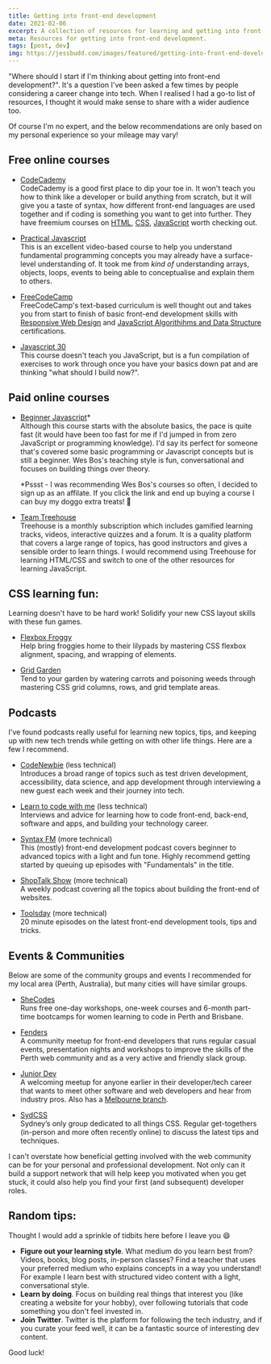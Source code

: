 ```yaml
---
title: Getting into front-end development
date: 2021-02-06
excerpt: A collection of resources for learning and getting into front-end web development based on my personal experiences. Includes online courses, podcasts, meetups and tips.
meta: Resources for getting into front-end development.
tags: [post, dev]
img: https://jessbudd.com/images/featured/getting-into-front-end-development.png
---
```


<!-- <p class="subtitle">Figuring out where to start when you want to get into web development can be overwhelming! Sometimes hearing what's worked for other people can make the process easier.</p> -->
<p class="subtitle">"Where should I start if I'm thinking about getting into front-end development?". It's a question I've been asked a few times by people considering a career change into tech. When I realised I had a go-to list of resources, I thought it would make sense to share with a wider audience too.  </p>

Of course I'm no expert, and the below recommendations are only based on my personal experience so your mileage may vary!

## Free online courses

- [CodeCademy](https://www.codecademy.com/) <br/>
  CodeCademy is a good first place to dip your toe in. It won't teach you how to think like a developer or build anything from scratch, but it will give you a taste of syntax, how different front-end languages are used together and if coding is something you want to get into further. They have freemium courses on [HTML](https://www.codecademy.com/learn/learn-html), [CSS](https://www.codecademy.com/learn/learn-css), [JavaScript](https://www.codecademy.com/learn/introduction-to-javascript) worth checking out.

- [Practical Javascript](https://watchandcode.com/p/practical-javascript) <br/>
  This is an excellent video-based course to help you understand fundamental programming concepts you may already have a surface-level understanding of. It took me from _kind of_ understanding arrays, objects, loops, events to being able to conceptualise and explain them to others.

- [FreeCodeCamp](https://www.freecodecamp.org/learn) <br/>
  FreeCodeCamp's text-based curriculum is well thought out and takes you from start to finish of basic front-end development skills with [Responsive Web Design](https://www.freecodecamp.org/learn/responsive-web-design/) and [JavaScript Algorithihms and Data Structure](https://www.freecodecamp.org/learn/javascript-algorithms-and-data-structures/) certifications.

- [Javascript 30](https://JavaScript30.com/friend/FIREFLY) </br>
  This course doesn't teach you JavaScript, but is a fun compilation of exercises to work through once you have your basics down pat and are thinking "what should I build now?". 

## Paid online courses

- [Beginner Javascript](https://BeginnerJavaScript.com/friend/FIREFLY)* <br/>
  Although this course starts with the absolute basics, the pace is quite fast (it would have been too fast for me if I'd jumped in from zero JavaScript or programming knowledge). I'd say its perfect for someone that's covered some basic programming or Javascript concepts but is still a beginner. Wes Bos's teaching style is fun, conversational and focuses on building things over theory.

  <p class="note">*Pssst - I was recommending Wes Bos's courses so often, I decided to sign up as an affilate. If you click the link and end up buying a course I can buy my doggo extra treats! <span>	🐶 </span> </p>

- [Team Treehouse](https://teamtreehouse.com/) <br/>
  Treehouse is a monthly subscription which includes gamified learning tracks, videos, interactive quizzes and a forum. It is a quality platform that covers a large range of topics, has good instructors and gives a sensible order to learn things. I would recommend using Treehouse for learning HTML/CSS and switch to one of the other resources for learning JavaScript.

## CSS learning fun:

Learning doesn't have to be hard work! Solidify your new CSS layout skills with these fun games.

- [Flexbox Froggy](https://codepip.com/games/flexbox-froggy/) <br/>
  Help bring froggies home to their lilypads by mastering CSS flexbox alignment, spacing, and wrapping of elements.

- [Grid Garden](https://codepip.com/games/grid-garden/) <br/>
  Tend to your garden by watering carrots and poisoning weeds through mastering CSS grid columns, rows, and grid template areas.

## Podcasts

I've found podcasts really useful for learning new topics, tips, and keeping up with new tech trends while getting on with other life things. Here are a few I recommend.

- [CodeNewbie](https://www.codenewbie.org/podcast) (less technical) <br>
  Introduces a broad range of topics such as test driven development, accessibility, data science, and app development through interviewing a new guest each week and their journey into tech.

- [Learn to code with me](https://learntocodewith.me/podcast/) (less technical) <br/>
  Interviews and advice for learning how to code front-end, back-end, software and apps, and building your technology career.

- [Syntax FM](https://syntax.fm/) (more technical)<br/>
  This (mostly) front-end development podcast covers beginner to advanced topics with a light and fun tone. Highly recommend getting started by queuing up episodes with "Fundamentals" in the title.

- [ShopTalk Show](https://shoptalkshow.com/) (more technical)<br/>
  A weekly podcast covering all the topics about building the front-end of websites.

- [Toolsday](https://spec.fm/podcasts/toolsday) (more technical)<br/>
  20 minute episodes on the latest front-end development tools, tips and tricks.

## Events & Communities

Below are some of the community groups and events I recommended for my local area (Perth, Australia), but many cities will have similar groups.

- [SheCodes](https://shecodes.com.au/) <br>
  Runs free one-day workshops, one-week courses and 6-month part-time bootcamps for women learning to code in Perth and Brisbane.

- [Fenders](https://www.meetup.com/Front-End-Web-Developers-Perth/) <br>
  A community meetup for front-end developers that runs regular casual events, presentation nights and workshops to improve the skills of the Perth web community and as a very active and friendly slack group.

- [Junior Dev](https://www.meetup.com/Junior-Developers-Perth/) <br/>
  A welcoming meetup for anyone earlier in their developer/tech career that wants to meet other software and web developers and hear from industry pros. Also has a [Melbourne branch](https://www.meetup.com/en-AU/Junior-Developers-Melbourne/).

- [SydCSS](https://www.meetup.com/SydCSS/) <br/>
  Sydney’s only group dedicated to all things CSS. Regular get-togethers (in-person and more often recently online) to discuss the latest tips and techniques.

I can't overstate how beneficial getting involved with the web community can be for your personal and professional development. Not only can it build a support network that will help keep you motivated when you get stuck, it could also help you find your first (and subsequent) developer roles.

## Random tips:

Thought I would add a sprinkle of tidbits here before I leave you 😄

- **Figure out your learning style**. What medium do you learn best from? Videos, books, blog posts, in-person classes? Find a teacher that uses your preferred medium who explains concepts in a way you understand! For example I learn best with structured video content with a light, conversational style.
- **Learn by doing**. Focus on building real things that interest you (like creating a website for your hobby), over following tutorials that code something you don't feel invested in.
- **Join Twitter**. Twitter is the platform for following the tech industry, and if you curate your feed well, it can be a fantastic source of interesting dev content.

Good luck!
